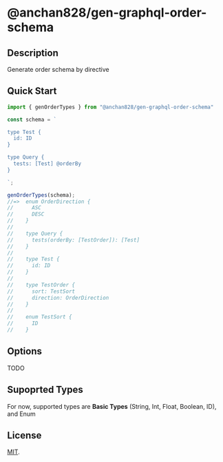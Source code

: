 # @anchan828/gen-graphql-order-schema

## Description

Generate order schema by directive

## Quick Start

```ts
import { genOrderTypes } from "@anchan828/gen-graphql-order-schema"

const schema = `

type Test {
  id: ID
}

type Query {
  tests: [Test] @orderBy
}

`;

genOrderTypes(schema);
//=>  enum OrderDirection {
//      ASC
//      DESC
//    }
//    
//    type Query {
//      tests(orderBy: [TestOrder]): [Test]
//    }
//    
//    type Test {
//      id: ID
//    }
//    
//    type TestOrder {
//      sort: TestSort
//      direction: OrderDirection
//    }
//    
//    enum TestSort {
//      ID
//    }
```

## Options

TODO

## Supoprted Types

For now, supported types are **Basic Types** (String, Int, Float, Boolean, ID), and Enum

## License

[MIT](LICENSE).